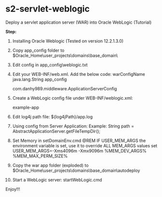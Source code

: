 # s2-servlet-weblogic
Deploy a servlet application server (WAR) into Oracle WebLogic (Tutorial)

**Step:**
1. Installing Oracle Weblogic (Tested on version 12.2.1.3.0)
2. Copy app_config folder to $Oracle_Home\user_projects\domains\base_domain\
3. Edit config in app_config\weblogic.txt
4. Edit your WEB-INF/web.xml. Add the below code:
    <env-entry>
        <env-entry-name>warConfigName</env-entry-name>
        <env-entry-type>java.lang.String</env-entry-type>
        <env-entry-value>app_config</env-entry-value>
    </env-entry>

    <listener>
        <listener-class>com.danhy989.middleware.ApplicationServerConfig</listener-class>
    </listener>
5. Create a WebLogic config file under WEB-INF/weblogic.xml:
    <?xml version="1.0" encoding="UTF-8"?>
    <weblogic-web-app xmlns="http://xmlns.oracle.com/weblogic/weblogic-web-app"
                    xmlns:xsi="http://www.w3.org/2001/XMLSchema-instance"
                    xsi:schemaLocation="http://xmlns.oracle.com/weblogic/weblogic-web-app
                                        http://xmlns.oracle.com/weblogic/weblogic-web-app/1.4/weblogic-web-app.xsd">
        <context-root>example-app</context-root>
    </weblogic-web-app>
6. Edit log4j path file: ${log4jPath}/app.log
7. Using config from Server Application: 
    Example: String path = AbstractApplicationServer.getFileTempDir();
8. Set Memory in setDomainEnv.cmd
    @REM IF USER_MEM_ARGS the environment variable is set, use it to override ALL MEM_ARGS values
    set USER_MEM_ARGS=-Xms4096m -Xmx9096m %MEM_DEV_ARGS% %MEM_MAX_PERM_SIZE%
9. Copy the war app folder (exploded) to $Oracle_Home\user_projects\domains\base_domain\autodeploy
10. Start a WebLogic server: startWebLogic.cmd

Enjoy!!!
